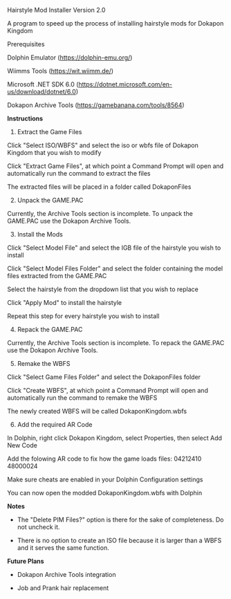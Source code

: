 Hairstyle Mod Installer Version 2.0

A program to speed up the process of installing hairstyle mods for Dokapon Kingdom

Prerequisites

  Dolphin Emulator (https://dolphin-emu.org/)

  Wiimms Tools (https://wit.wiimm.de/)

  Microsoft .NET SDK 6.0 (https://dotnet.microsoft.com/en-us/download/dotnet/6.0)

  Dokapon Archive Tools (https://gamebanana.com/tools/8564)

**Instructions**

1. Extract the Game Files

  Click "Select ISO/WBFS" and select the iso or wbfs file of Dokapon Kingdom that you wish to modify

  Click "Extract Game Files", at which point a Command Prompt will open and automatically run the command to extract the files

  The extracted files will be placed in a folder called DokaponFiles

2. Unpack the GAME.PAC

  Currently, the Archive Tools section is incomplete. To unpack the GAME.PAC use the Dokapon Archive Tools.

3. Install the Mods

  Click "Select Model File" and select the IGB file of the hairstyle you wish to install

  Click "Select Model Files Folder" and select the folder containing the model files extracted from the GAME.PAC

  Select the hairstyle from the dropdown list that you wish to replace

  Click "Apply Mod" to install the hairstyle

Repeat this step for every hairstyle you wish to install

4. Repack the GAME.PAC

  Currently, the Archive Tools section is incomplete. To repack the GAME.PAC use the Dokapon Archive Tools.

5. Remake the WBFS

  Click "Select Game Files Folder" and select the DokaponFiles folder

  Click "Create WBFS", at which point a Command Prompt will open and automatically run the command to remake the WBFS

  The newly created WBFS will be called DokaponKingdom.wbfs

6. Add the required AR Code

  In Dolphin, right click Dokapon Kingdom, select Properties, then select Add New Code

  Add the folowing AR code to fix how the game loads files: 04212410 48000024

  Make sure cheats are enabled in your Dolphin Configuration settings

  You can now open the modded DokaponKingdom.wbfs with Dolphin

**Notes**

- The "Delete PIM Files?" option is there for the sake of completeness. Do not uncheck it.

- There is no option to create an ISO file because it is larger than a WBFS and it serves the same function.

**Future Plans**

- Dokapon Archive Tools integration

- Job and Prank hair replacement
